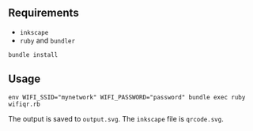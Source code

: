 ## Requirements

- `inkscape`
- `ruby` and `bundler`

```console
bundle install
```

## Usage

```console
env WIFI_SSID="mynetwork" WIFI_PASSWORD="password" bundle exec ruby wifiqr.rb
```

The output is saved to `output.svg`. The `inkscape` file is `qrcode.svg`.
